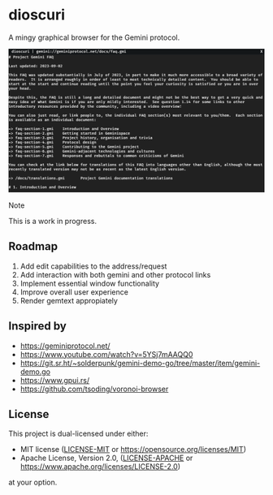 # dioscuri

A mingy graphical browser for the Gemini protocol.

![dioscuri screenshot](./screenshot.png)

> [!NOTE]
> This is a work in progress.

## Roadmap

1. Add edit capabilities to the address/request
2. Add interaction with both gemini and other protocol links
3. Implement essential window functionality
4. Improve overall user experience
5. Render gemtext appropiately

## Inspired by

- https://geminiprotocol.net/
- https://www.youtube.com/watch?v=5YSj7mAAQQ0
- https://git.sr.ht/~solderpunk/gemini-demo-go/tree/master/item/gemini-demo.go
- https://www.gpui.rs/
- https://github.com/tsoding/voronoi-browser

## License

This project is dual-licensed under either:

- MIT license ([LICENSE-MIT](LICENSE-MIT) or https://opensource.org/licenses/MIT)
- Apache License, Version 2.0, ([LICENSE-APACHE](LICENSE-APACHE) or https://www.apache.org/licenses/LICENSE-2.0)

at your option.
